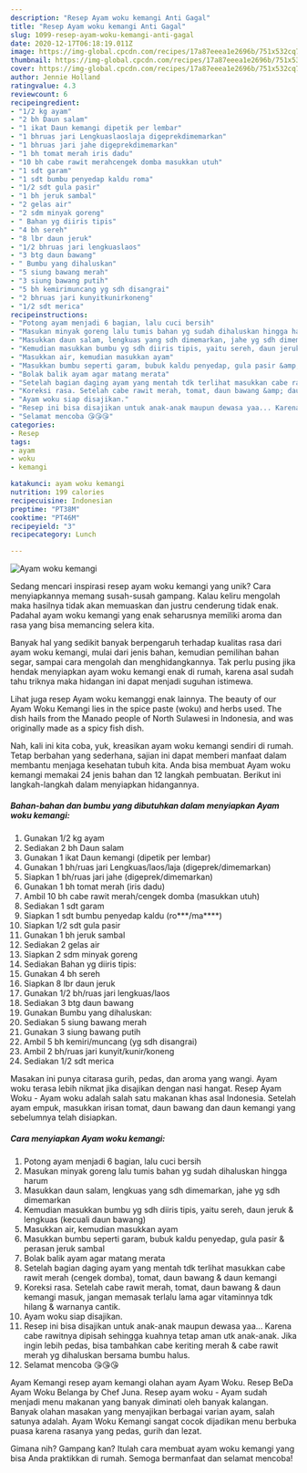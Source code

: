 ```yaml
---
description: "Resep Ayam woku kemangi Anti Gagal"
title: "Resep Ayam woku kemangi Anti Gagal"
slug: 1099-resep-ayam-woku-kemangi-anti-gagal
date: 2020-12-17T06:18:19.011Z
image: https://img-global.cpcdn.com/recipes/17a87eeea1e2696b/751x532cq70/ayam-woku-kemangi-foto-resep-utama.jpg
thumbnail: https://img-global.cpcdn.com/recipes/17a87eeea1e2696b/751x532cq70/ayam-woku-kemangi-foto-resep-utama.jpg
cover: https://img-global.cpcdn.com/recipes/17a87eeea1e2696b/751x532cq70/ayam-woku-kemangi-foto-resep-utama.jpg
author: Jennie Holland
ratingvalue: 4.3
reviewcount: 6
recipeingredient:
- "1/2 kg ayam"
- "2 bh Daun salam"
- "1 ikat Daun kemangi dipetik per lembar"
- "1 bhruas jari Lengkuaslaoslaja digeprekdimemarkan"
- "1 bhruas jari jahe digeprekdimemarkan"
- "1 bh tomat merah iris dadu"
- "10 bh cabe rawit merahcengek domba masukkan utuh"
- "1 sdt garam"
- "1 sdt bumbu penyedap kaldu roma"
- "1/2 sdt gula pasir"
- "1 bh jeruk sambal"
- "2 gelas air"
- "2 sdm minyak goreng"
- " Bahan yg diiris tipis"
- "4 bh sereh"
- "8 lbr daun jeruk"
- "1/2 bhruas jari lengkuaslaos"
- "3 btg daun bawang"
- " Bumbu yang dihaluskan"
- "5 siung bawang merah"
- "3 siung bawang putih"
- "5 bh kemirimuncang yg sdh disangrai"
- "2 bhruas jari kunyitkunirkoneng"
- "1/2 sdt merica"
recipeinstructions:
- "Potong ayam menjadi 6 bagian, lalu cuci bersih"
- "Masukan minyak goreng lalu tumis bahan yg sudah dihaluskan hingga harum"
- "Masukkan daun salam, lengkuas yang sdh dimemarkan, jahe yg sdh dimemarkan"
- "Kemudian masukkan bumbu yg sdh diiris tipis, yaitu sereh, daun jeruk &amp; lengkuas (kecuali daun bawang)"
- "Masukkan air, kemudian masukkan ayam"
- "Masukkan bumbu seperti garam, bubuk kaldu penyedap, gula pasir &amp; perasan jeruk sambal"
- "Bolak balik ayam agar matang merata"
- "Setelah bagian daging ayam yang mentah tdk terlihat masukkan cabe rawit merah (cengek domba), tomat, daun bawang &amp; daun kemangi"
- "Koreksi rasa. Setelah cabe rawit merah, tomat, daun bawang &amp; daun kemangi masuk, jangan memasak terlalu lama agar vitaminnya tdk hilang &amp; warnanya cantik."
- "Ayam woku siap disajikan."
- "Resep ini bisa disajikan untuk anak-anak maupun dewasa yaa... Karena cabe rawitnya dipisah sehingga kuahnya tetap aman utk anak-anak. Jika ingin lebih pedas, bisa tambahkan cabe keriting merah &amp; cabe rawit merah yg dihaluskan bersama bumbu halus."
- "Selamat mencoba 😘😘😘"
categories:
- Resep
tags:
- ayam
- woku
- kemangi

katakunci: ayam woku kemangi 
nutrition: 199 calories
recipecuisine: Indonesian
preptime: "PT38M"
cooktime: "PT46M"
recipeyield: "3"
recipecategory: Lunch

---
```



![Ayam woku kemangi](https://img-global.cpcdn.com/recipes/17a87eeea1e2696b/751x532cq70/ayam-woku-kemangi-foto-resep-utama.jpg)

Sedang mencari inspirasi resep ayam woku kemangi yang unik? Cara menyiapkannya memang susah-susah gampang. Kalau keliru mengolah maka hasilnya tidak akan memuaskan dan justru cenderung tidak enak. Padahal ayam woku kemangi yang enak seharusnya memiliki aroma dan rasa yang bisa memancing selera kita.

Banyak hal yang sedikit banyak berpengaruh terhadap kualitas rasa dari ayam woku kemangi, mulai dari jenis bahan, kemudian pemilihan bahan segar, sampai cara mengolah dan menghidangkannya. Tak perlu pusing jika hendak menyiapkan ayam woku kemangi enak di rumah, karena asal sudah tahu triknya maka hidangan ini dapat menjadi suguhan istimewa.

Lihat juga resep Ayam woku kemanggi enak lainnya. The beauty of our Ayam Woku Kemangi lies in the spice paste (woku) and herbs used. The dish hails from the Manado people of North Sulawesi in Indonesia, and was originally made as a spicy fish dish.


Nah, kali ini kita coba, yuk, kreasikan ayam woku kemangi sendiri di rumah. Tetap berbahan yang sederhana, sajian ini dapat memberi manfaat dalam membantu menjaga kesehatan tubuh kita. Anda bisa membuat Ayam woku kemangi memakai 24 jenis bahan dan 12 langkah pembuatan. Berikut ini langkah-langkah dalam menyiapkan hidangannya.

<!--inarticleads1-->

##### Bahan-bahan dan bumbu yang dibutuhkan dalam menyiapkan Ayam woku kemangi:

1. Gunakan 1/2 kg ayam
1. Sediakan 2 bh Daun salam
1. Gunakan 1 ikat Daun kemangi (dipetik per lembar)
1. Gunakan 1 bh/ruas jari Lengkuas/laos/laja (digeprek/dimemarkan)
1. Siapkan 1 bh/ruas jari jahe (digeprek/dimemarkan)
1. Gunakan 1 bh tomat merah (iris dadu)
1. Ambil 10 bh cabe rawit merah/cengek domba (masukkan utuh)
1. Sediakan 1 sdt garam
1. Siapkan 1 sdt bumbu penyedap kaldu (ro***/ma****)
1. Siapkan 1/2 sdt gula pasir
1. Gunakan 1 bh jeruk sambal
1. Sediakan 2 gelas air
1. Siapkan 2 sdm minyak goreng
1. Sediakan  Bahan yg diiris tipis:
1. Gunakan 4 bh sereh
1. Siapkan 8 lbr daun jeruk
1. Gunakan 1/2 bh/ruas jari lengkuas/laos
1. Sediakan 3 btg daun bawang
1. Gunakan  Bumbu yang dihaluskan:
1. Sediakan 5 siung bawang merah
1. Gunakan 3 siung bawang putih
1. Ambil 5 bh kemiri/muncang (yg sdh disangrai)
1. Ambil 2 bh/ruas jari kunyit/kunir/koneng
1. Sediakan 1/2 sdt merica


Masakan ini punya citarasa gurih, pedas, dan aroma yang wangi. Ayam woku terasa lebih nikmat jika disajikan dengan nasi hangat. Resep Ayam Woku - Ayam woku adalah salah satu makanan khas asal Indonesia. Setelah ayam empuk, masukkan irisan tomat, daun bawang dan daun kemangi yang sebelumnya telah disiapkan. 

<!--inarticleads2-->

##### Cara menyiapkan Ayam woku kemangi:

1. Potong ayam menjadi 6 bagian, lalu cuci bersih
1. Masukan minyak goreng lalu tumis bahan yg sudah dihaluskan hingga harum
1. Masukkan daun salam, lengkuas yang sdh dimemarkan, jahe yg sdh dimemarkan
1. Kemudian masukkan bumbu yg sdh diiris tipis, yaitu sereh, daun jeruk &amp; lengkuas (kecuali daun bawang)
1. Masukkan air, kemudian masukkan ayam
1. Masukkan bumbu seperti garam, bubuk kaldu penyedap, gula pasir &amp; perasan jeruk sambal
1. Bolak balik ayam agar matang merata
1. Setelah bagian daging ayam yang mentah tdk terlihat masukkan cabe rawit merah (cengek domba), tomat, daun bawang &amp; daun kemangi
1. Koreksi rasa. Setelah cabe rawit merah, tomat, daun bawang &amp; daun kemangi masuk, jangan memasak terlalu lama agar vitaminnya tdk hilang &amp; warnanya cantik.
1. Ayam woku siap disajikan.
1. Resep ini bisa disajikan untuk anak-anak maupun dewasa yaa... Karena cabe rawitnya dipisah sehingga kuahnya tetap aman utk anak-anak. Jika ingin lebih pedas, bisa tambahkan cabe keriting merah &amp; cabe rawit merah yg dihaluskan bersama bumbu halus.
1. Selamat mencoba 😘😘😘


Ayam Kemangi resep ayam kemangi olahan ayam Ayam Woku. Resep BeDa Ayam Woku Belanga by Chef Juna. Resep ayam woku - Ayam sudah menjadi menu makanan yang banyak diminati oleh banyak kalangan. Banyak olahan masakan yang menyajikan berbagai varian ayam, salah satunya adalah. Ayam Woku Kemangi sangat cocok dijadikan menu berbuka puasa karena rasanya yang pedas, gurih dan lezat. 

Gimana nih? Gampang kan? Itulah cara membuat ayam woku kemangi yang bisa Anda praktikkan di rumah. Semoga bermanfaat dan selamat mencoba!
